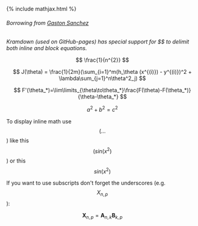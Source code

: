 {% include mathjax.html %}
###### Borrowing from [Gaston Sanchez](http://www.gastonsanchez.com/visually-enforced/opinion/2014/02/16/Mathjax-with-jekyll/)
*Kramdown (used on GitHub-pages) has special support for $$ to delimit both inline and block equations.*

$$ \frac{1}{n^{2}} $$

$$ J(\theta) = \frac{1}{2m}(\sum_{i=1}^m(h_\theta (x^{(i)}) - y^{(i)})^2 + \lambda\sum_{j=1}^n\theta^2_j) $$

$$ F'(\theta_*)=\lim\limits_{\theta\to\theta_*}\frac{F(\theta)-F(\theta_*)}{\theta-\theta_*} $$

$$a^2 + b^2 = c^2$$

To display inline math use $$( ... $$) like this $$( sin(x^2) $$) or this $$ sin(x^2) $$



If you want to use subscripts don't forget the underscores (e.g. $${X}_{n,p}$$):

$$ \mathbf{X}_{n,p} = \mathbf{A}_{n,k} \mathbf{B}_{k,p} $$
